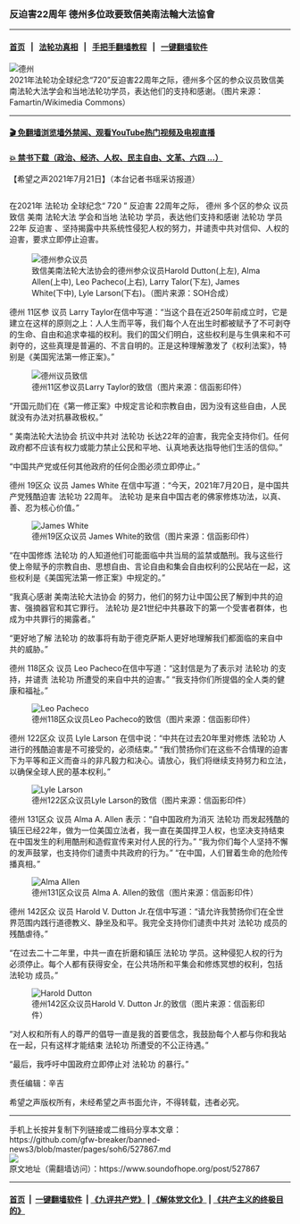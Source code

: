 ### 反迫害22周年 德州多位政要致信美南法輪大法協會
------------------------

#### [首页](https://github.com/gfw-breaker/banned-news3/blob/master/README.md) &nbsp;&nbsp;|&nbsp;&nbsp; [法轮功真相](https://github.com/begood0513/basic/blob/master/README.md)  &nbsp;&nbsp;|&nbsp;&nbsp; [手把手翻墙教程](https://github.com/gfw-breaker/guides/wiki)  &nbsp;&nbsp;|&nbsp;&nbsp; [一键翻墙软件](https://github.com/gfw-breaker/nogfw/blob/master/README.md)  



<div><img alt="德州" src="https://img.soundofhope.org/2021-07/welcome_to_texas_famartin_wiki-1626878501261.jpg"/>
<br/><figcaption class="caption">
 2021年法轮功全球纪念“720”反迫害22周年之际，德州多个区的参众议员致信美南法轮大法学会和当地法轮功学员，表达他们的支持和感谢。（图片来源：Famartin/Wikimedia Commons）
</figcaption></div><hr/>

#### [ 🎬  免翻墙浏览墙外禁闻、观看YouTube热门视频及电视直播](https://github.com/gfw-breaker/HelloWorld)

#### [ 💥  禁书下载（政治、经济、人权、民主自由、文革、六四 ...）](https://github.com/gfw-breaker/books/blob/master/README.md)

<div><div class="Content__Wrapper sc-1bvya0-0 grZQxZ">
 <p class="meta-top">
  <span class="meta">
   【希望之声2021年7月21日】（本台记者书瑶采访报道）
  </span>
 </p>
 <p style="margin-top:28px;margin-bottom:16px">
  在2021年
  <ok href="/term/968">
   法轮功
  </ok>
  全球纪念“
  <ok href="/term/5992">
   720
  </ok>
  ”
  <ok href="/term/1399">
   反迫害
  </ok>
  22周年之际，
  <ok href="/term/1636">
   德州
  </ok>
  多个区的参众
  <ok href="/term/2780">
   议员
  </ok>
  <ok href="/term/50536">
   致信
  </ok>
  美南
  <ok href="/term/8055">
   法轮大法
  </ok>
  学会和当地
  <ok href="/term/968">
   法轮功
  </ok>
  学员，表达他们支持和感谢
  <ok href="/term/968">
   法轮功
  </ok>
  学员22年
  <ok href="/term/1399">
   反迫害
  </ok>
  、坚持揭露中共系统性侵犯人权的努力，并谴责中共对信仰、人权的迫害，要求立即停止迫害。
 </p>
 <figure class="OImage__StyledFigure-sc-1lfley0-0 hHSfVg">
  <img alt="德州参众议员" src="https://img.soundofhope.org/2021-07/111-1626877007374.jpg"/>
  <br/><figcaption>
   致信美南法轮大法协会的德州参众议员Harold Dutton(上左), Alma Allen(上中), Leo Pacheco(上右), Larry Talor(下左), James White(下中), Lyle Larson(下右)。（图片来源：SOH合成）
  </figcaption>
 </figure>
 <p>
  <ok href="/term/1636">
   德州
  </ok>
  11区参
  <ok href="/term/2780">
   议员
  </ok>
  Larry Taylor在信中写道：“当这个县在近250年前成立时，它是建立在这样的原则之上：人人生而平等，我们每个人在出生时都被赋予了不可剥夺的生命、自由和追求幸福的权利。我们的国父们明白，这些权利是与生俱来和不可剥夺的，这些真理是普遍的、不言自明的。正是这种理解激发了《权利法案》，特别是《美国宪法第一修正案》。”
 </p>
 <figure class="OImage__StyledFigure-sc-1lfley0-0 hHSfVg">
  <img alt="德州议员致信" src="https://img.soundofhope.org/2021-07/1626877627036.jpg"/>
  <br/><figcaption>
   德州11区参议员Larry Taylor的致信（图片来源：信函影印件）
  </figcaption>
 </figure>
 <p>
  “开国元勋们在《第一修正案》中规定言论和宗教自由，因为没有这些自由，人民就没有办法对抗暴政极权。”
 </p>
 <p>
  “
  <ok href="/term/578666">
   美南法轮大法协会
  </ok>
  抗议中共对
  <ok href="/term/968">
   法轮功
  </ok>
  长达22年的迫害，我完全支持你们。任何政府都不应该有权力或能力禁止公民和平地、认真地表达指导他们生活的信仰。”
 </p>
 <p>
  “中国共产党或任何其他政府的任何企图必须立即停止。”
 </p>
 <p>
  <ok href="/term/1636">
   德州
  </ok>
  19区众
  <ok href="/term/2780">
   议员
  </ok>
  James White 在信中写道：“今天，2021年7月20日，是中国共产党残酷迫害
  <ok href="/term/968">
   法轮功
  </ok>
  22周年。
  <ok href="/term/968">
   法轮功
  </ok>
  是来自中国古老的佛家修炼功法，以真、善、忍为核心价值。”
 </p>
 <figure class="OImage__StyledFigure-sc-1lfley0-0 hHSfVg">
  <img alt="James White" src="https://img.soundofhope.org/2021-07/1626877839996.jpg"/>
  <br/><figcaption>
   德州19区众议员 James White的致信（图片来源：信函影印件）
  </figcaption>
 </figure>
 <p>
  “在中国修炼
  <ok href="/term/968">
   法轮功
  </ok>
  的人知道他们可能面临中共当局的监禁或酷刑。我与这些行使上帝赋予的宗教自由、思想自由、言论自由和集会自由权利的公民站在一起，这些权利是《美国宪法第一修正案》中规定的。”
 </p>
 <p>
  “我真心感谢
  <ok href="/term/578666">
   美南法轮大法协会
  </ok>
  的努力，他们的努力让中国公民了解到中共的迫害、强摘器官和其它罪行。
  <ok href="/term/968">
   法轮功
  </ok>
  是21世纪中共暴政下的第一个受害者群体，也成为中共罪行的揭露者。”
 </p>
 <p>
  “更好地了解
  <ok href="/term/968">
   法轮功
  </ok>
  的故事将有助于德克萨斯人更好地理解我们都面临的来自中共的威胁。”
 </p>
 <p>
  <ok href="/term/1636">
   德州
  </ok>
  118区众
  <ok href="/term/2780">
   议员
  </ok>
  Leo Pacheco在信中写道：“这封信是为了表示对
  <ok href="/term/968">
   法轮功
  </ok>
  的支持，并谴责
  <ok href="/term/968">
   法轮功
  </ok>
  所遭受的来自中共的迫害。” “我支持你们所提倡的全人类的健康和福祉。”
 </p>
 <figure class="OImage__StyledFigure-sc-1lfley0-0 hHSfVg">
  <img alt="Leo Pacheco" src="https://img.soundofhope.org/2021-07/1626877949399.jpg"/>
  <br/><figcaption>
   德州118区众议员Leo Pacheco的致信（图片来源：信函影印件）
  </figcaption>
 </figure>
 <p>
  <ok href="/term/1636">
   德州
  </ok>
  122区众
  <ok href="/term/2780">
   议员
  </ok>
  Lyle Larson 在信中说：“中共在过去20年里对修炼
  <ok href="/term/968">
   法轮功
  </ok>
  人进行的残酷迫害是不可接受的，必须结束。” “我们赞扬你们在这些不合情理的迫害下为平等和正义而奋斗的非凡毅力和决心。请放心，我们将继续支持努力和立法，以确保全球人民的基本权利。”
 </p>
 <figure class="OImage__StyledFigure-sc-1lfley0-0 hHSfVg">
  <img alt="Lyle Larson" src="https://img.soundofhope.org/2021-07/1626878032567.jpg"/>
  <br/><figcaption>
   德州122区众议员Lyle Larson的致信（图片来源：信函影印件）
  </figcaption>
 </figure>
 <p>
  <ok href="/term/1636">
   德州
  </ok>
  131区众
  <ok href="/term/2780">
   议员
  </ok>
  Alma A. Allen 表示：“自中国政府为消灭
  <ok href="/term/968">
   法轮功
  </ok>
  而发起残酷的镇压已经22年，做为一位美国立法者，我一直在美国捍卫人权，也坚决支持结束在中国发生的利用酷刑和造假宣传来对付人民的行为。” “我为你们每个人坚持不懈的发声鼓掌，也支持你们谴责中共政府的行为。” “在中国，人们冒着生命的危险传播真相。”
 </p>
 <figure class="OImage__StyledFigure-sc-1lfley0-0 hHSfVg">
  <img alt="Alma Allen" src="https://img.soundofhope.org/2021-07/1626878110969.jpg"/>
  <br/><figcaption>
   德州131区众议员 Alma A. Allen的致信（图片来源：信函影印件）
  </figcaption>
 </figure>
 <p>
  <ok href="/term/1636">
   德州
  </ok>
  142区众
  <ok href="/term/2780">
   议员
  </ok>
  Harold V. Dutton Jr.在信中写道：“请允许我赞扬你们在全世界范围内践行道德教义、静坐及和平。我完全支持你们谴责中共对
  <ok href="/term/968">
   法轮功
  </ok>
  成员的残酷虐待。”
 </p>
 <p>
  “在过去二十二年里，中共一直在折磨和镇压
  <ok href="/term/968">
   法轮功
  </ok>
  学员。这种侵犯人权的行为必须停止。每个人都有获得安全，在公共场所和平集会和修炼冥想的权利，包括
  <ok href="/term/968">
   法轮功
  </ok>
  成员。”
 </p>
 <figure class="OImage__StyledFigure-sc-1lfley0-0 hHSfVg">
  <img alt="Harold Dutton" src="https://img.soundofhope.org/2021-07/1626878216391.jpg"/>
  <br/><figcaption>
   德州142区众议员Harold V. Dutton Jr.的致信（图片来源：信函影印件）
  </figcaption>
 </figure>
 <p>
  “对人权和所有人的尊严的倡导一直是我的首要信念，我鼓励每个人都与你和我站在一起，只有这样才能结束
  <ok href="/term/968">
   法轮功
  </ok>
  所遭受的不公正待遇。”
 </p>
 <p>
  “最后，我呼吁中国政府立即停止对
  <ok href="/term/968">
   法轮功
  </ok>
  的暴行。”
 </p>
 <p class="meta-btm">
  责任编辑：辛吉
 </p>
 <p class="meta-btm">
  希望之声版权所有，未经希望之声书面允许，不得转载，违者必究。
 </p>
</div>
</div>
<hr/>
手机上长按并复制下列链接或二维码分享本文章：<br/>
https://github.com/gfw-breaker/banned-news3/blob/master/pages/soh6/527867.md <br/>
<a href='https://github.com/gfw-breaker/banned-news3/blob/master/pages/soh6/527867.md'><img src='https://github.com/gfw-breaker/banned-news3/blob/master/pages/soh6/527867.md.png'/></a> <br/>
原文地址（需翻墙访问）：https://www.soundofhope.org/post/527867


------------------------
#### [首页](https://github.com/gfw-breaker/banned-news3/blob/master/README.md) &nbsp;|&nbsp; [一键翻墙软件](https://github.com/gfw-breaker/nogfw/blob/master/README.md) &nbsp;| [《九评共产党》](https://github.com/gfw-breaker/9ping.md/blob/master/README.md#九评之一评共产党是什么) | [《解体党文化》](https://github.com/gfw-breaker/jtdwh.md/blob/master/README.md) | [《共产主义的终极目的》](https://github.com/gfw-breaker/gczydzjmd.md/blob/master/README.md)


<img src='http://gfw-breaker.win/banned-news3/pages/soh6/527867.md' width='0px' height='0px'/>